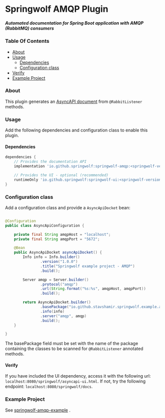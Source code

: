 # Springwolf AMQP Plugin

##### Automated documentation for Spring Boot application with AMQP (RabbitMQ) consumers

### Table Of Contents

- [About](#about)
- [Usage](#usage)
    - [Dependencies](#dependencies)
    - [Configuration class](#configuration-class)
- [Verify](#verify)
- [Example Project](#example-project)

### About

This plugin generates an [AsyncAPI document](https://www.asyncapi.com/) from `@RabbitListener` methods.

### Usage

Add the following dependencies and configuration class to enable this plugin.

#### Dependencies

```groovy
dependencies {
    // Provides the documentation API    
    implementation 'io.github.springwolf:springwolf-amqp:<springwolf-version>'

    // Provides the UI - optional (recommended)
    runtimeOnly 'io.github.springwolf:springwolf-ui:<springwolf-version>'
}
```

### Configuration class

Add a configuration class and provide a `AsyncApiDocket` bean:

```java

@Configuration
public class AsyncApiConfiguration {

    private final String amqpHost = "localhost";
    private final String amqpPort = "5672";

    @Bean
    public AsyncApiDocket asyncApiDocket() {
        Info info = Info.builder()
                .version("1.0.0")
                .title("Springwolf example project - AMQP")
                .build();

        Server amqp = Server.builder()
                .protocol("amqp")
                .url(String.format("%s:%s", amqpHost, amqpPort))
                .build();

        return AsyncApiDocket.builder()
                .basePackage("io.github.stavshamir.springwolf.example.amqp.consumers")
                .info(info)
                .server("amqp", amqp)
                .build();
    }

}

```

The basePackage field must be set with the name of the package containing the classes to be scanned for `@RabbitListener`
annotated methods.

#### Verify

If you have included the UI dependency, access it with the following url: `localhost:8080/springwolf/asyncapi-ui.html`.
If not, try the following endpoint: `localhost:8080/springwolf/docs`.

### Example Project

See [springwolf-amqp-example](https://github.com/springwolf/springwolf-core/tree/master/springwolf-examples/springwolf-amqp-example)
.
